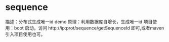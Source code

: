 # sequence
描述：分布式生成唯一id demo
原理：利用数据库自增长，生成唯一id
项目使用：boot 启动，访问 http://ip:prot/sequence/getSequenceId 即可,或者maven引入项目使用也可。
